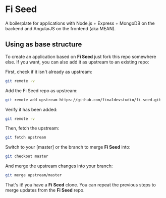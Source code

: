 # Fi Seed
A boilerplate for applications with Node.js + Express + MongoDB on the backend and AngularJS on the frontend (aka MEAN).

## Using as base structure
To create an application based on **Fi Seed** just fork this repo somewhere else. If you want, you can also add it as upstream to an existing repo:

First, check if it isn't already as upstream:
```sh
git remote -v
```

Add the Fi Seed repo as upstream:
```sh
git remote add upstream https://github.com/finaldevstudio/fi-seed.git
```

Verify it has been added:
```sh
git remote -v
```

Then, fetch the upstream:
```sh
git fetch upstream
```

Switch to your [master] or the branch to merge **Fi Seed** into:
```sh
git checkout master
```

And merge the upstream changes into your branch:
```sh
git merge upstream/master
```

That's it! you have a **Fi Seed** clone. You can repeat the previous steps to merge updates from the **Fi Seed** repo.
